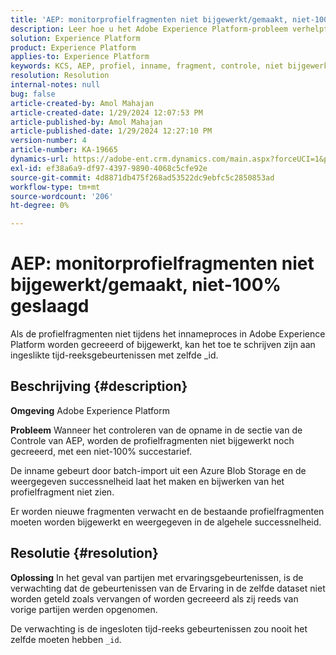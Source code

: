 ```yaml
---
title: 'AEP: monitorprofielfragmenten niet bijgewerkt/gemaakt, niet-100% geslaagd'
description: Leer hoe u het Adobe Experience Platform-probleem verhelpt waarbij profielfragmenten niet tijdens inname worden bijgewerkt/gemaakt.
solution: Experience Platform
product: Experience Platform
applies-to: Experience Platform
keywords: KCS, AEP, profiel, inname, fragment, controle, niet bijgewerkt, niet gemaakt, succespercentage niet 100%, Adobe Experience Platform
resolution: Resolution
internal-notes: null
bug: false
article-created-by: Amol Mahajan
article-created-date: 1/29/2024 12:07:53 PM
article-published-by: Amol Mahajan
article-published-date: 1/29/2024 12:27:10 PM
version-number: 4
article-number: KA-19665
dynamics-url: https://adobe-ent.crm.dynamics.com/main.aspx?forceUCI=1&pagetype=entityrecord&etn=knowledgearticle&id=61923f04-9fbe-ee11-9079-6045bd0061cb
exl-id: ef38a6a9-df97-4397-9890-4068c5cfe92e
source-git-commit: 4d8871db475f268ad53522dc9ebfc5c2850853ad
workflow-type: tm+mt
source-wordcount: '206'
ht-degree: 0%

---
```


# AEP: monitorprofielfragmenten niet bijgewerkt/gemaakt, niet-100% geslaagd


Als de profielfragmenten niet tijdens het innameproces in Adobe Experience Platform worden gecreeerd of bijgewerkt, kan het toe te schrijven zijn aan ingeslikte tijd-reeksgebeurtenissen met zelfde _id.

## Beschrijving {#description}


<b>Omgeving</b>
Adobe Experience Platform

<b>Probleem</b>
Wanneer het controleren van de opname in de sectie van de Controle van AEP, worden de profielfragmenten niet bijgewerkt noch gecreeerd, met een niet-100% succestarief.

De inname gebeurt door batch-import uit een Azure Blob Storage en de weergegeven successnelheid laat het maken en bijwerken van het profielfragment niet zien.

Er worden nieuwe fragmenten verwacht en de bestaande profielfragmenten moeten worden bijgewerkt en weergegeven in de algehele successnelheid.


## Resolutie {#resolution}


<b>Oplossing</b>
In het geval van partijen met ervaringsgebeurtenissen, is de verwachting dat de gebeurtenissen van de Ervaring in de zelfde dataset niet worden geteld zoals vervangen of worden gecreeerd als zij reeds van vorige partijen werden opgenomen.

De verwachting is de ingesloten tijd-reeks gebeurtenissen zou nooit het zelfde moeten hebben `_id`.
